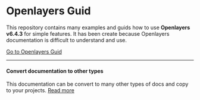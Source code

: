# Openlayers Guid

This repository contains many examples and guids how to use **Openlayers v6.4.3** for simple features.
It has been create because Openlayers documentation is difficult to understand and use.

[Go to Openlayers Guid](./docs/gfm/README.md)

___

#### Convert documentation to other types

This documentation can be convert to many other types of docs and copy to your projects.
[Read more](./docs-conversion.md) 
